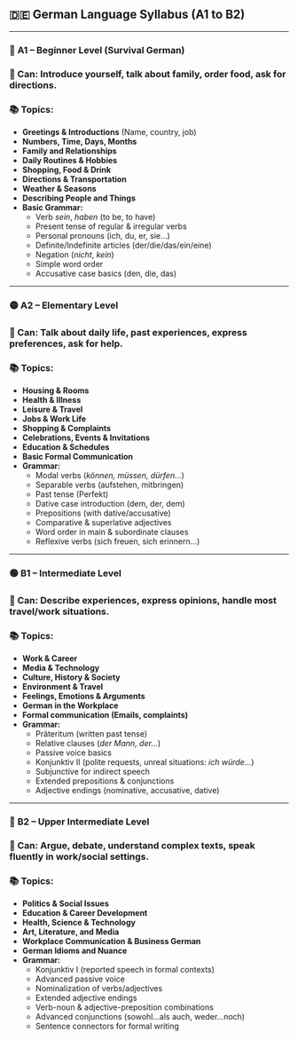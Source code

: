## 🇩🇪 **German Language Syllabus (A1 to B2)**

---

### 🔰 **A1 – Beginner Level (Survival German)**

### 🎯 Can: Introduce yourself, talk about family, order food, ask for directions.

### 📚 Topics:

- **Greetings & Introductions** (Name, country, job)
- **Numbers, Time, Days, Months**
- **Family and Relationships**
- **Daily Routines & Hobbies**
- **Shopping, Food & Drink**
- **Directions & Transportation**
- **Weather & Seasons**
- **Describing People and Things**
- **Basic Grammar:**
    - Verb *sein*, *haben* (to be, to have)
    - Present tense of regular & irregular verbs
    - Personal pronouns (ich, du, er, sie…)
    - Definite/Indefinite articles (der/die/das/ein/eine)
    - Negation (*nicht*, *kein*)
    - Simple word order
    - Accusative case basics (den, die, das)

---

### 🟡 **A2 – Elementary Level**

### 🎯 Can: Talk about daily life, past experiences, express preferences, ask for help.

### 📚 Topics:

- **Housing & Rooms**
- **Health & Illness**
- **Leisure & Travel**
- **Jobs & Work Life**
- **Shopping & Complaints**
- **Celebrations, Events & Invitations**
- **Education & Schedules**
- **Basic Formal Communication**
- **Grammar:**
    - Modal verbs (*können, müssen, dürfen…*)
    - Separable verbs (aufstehen, mitbringen)
    - Past tense (Perfekt)
    - Dative case introduction (dem, der, dem)
    - Prepositions (with dative/accusative)
    - Comparative & superlative adjectives
    - Word order in main & subordinate clauses
    - Reflexive verbs (sich freuen, sich erinnern…)

---

### 🟢 **B1 – Intermediate Level**

### 🎯 Can: Describe experiences, express opinions, handle most travel/work situations.

### 📚 Topics:

- **Work & Career**
- **Media & Technology**
- **Culture, History & Society**
- **Environment & Travel**
- **Feelings, Emotions & Arguments**
- **German in the Workplace**
- **Formal communication (Emails, complaints)**
- **Grammar:**
    - Präteritum (written past tense)
    - Relative clauses (*der Mann, der…*)
    - Passive voice basics
    - Konjunktiv II (polite requests, unreal situations: *ich würde…*)
    - Subjunctive for indirect speech
    - Extended prepositions & conjunctions
    - Adjective endings (nominative, accusative, dative)

---

### 🔵 **B2 – Upper Intermediate Level**

### 🎯 Can: Argue, debate, understand complex texts, speak fluently in work/social settings.

### 📚 Topics:

- **Politics & Social Issues**
- **Education & Career Development**
- **Health, Science & Technology**
- **Art, Literature, and Media**
- **Workplace Communication & Business German**
- **German Idioms and Nuance**
- **Grammar:**
    - Konjunktiv I (reported speech in formal contexts)
    - Advanced passive voice
    - Nominalization of verbs/adjectives
    - Extended adjective endings
    - Verb-noun & adjective-preposition combinations
    - Advanced conjunctions (sowohl…als auch, weder…noch)
    - Sentence connectors for formal writing
